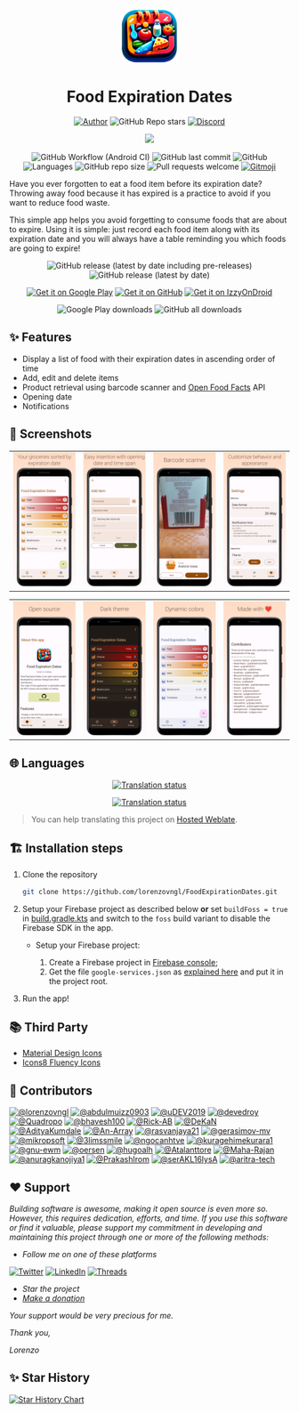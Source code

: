 <div align="center">

<img src="app/src/main/res/drawable/fed_icon.png" width="100px">

# Food Expiration Dates

[![Author](https://img.shields.io/badge/Author-lorenzovngl-white?style=flat-square)](https://github.com/lorenzovngl)
![GitHub Repo stars](https://img.shields.io/github/stars/lorenzovngl/FoodExpirationDates?style=flat-square&label=%E2%AD%90&&color=white)
[![Discord](https://img.shields.io/discord/1208027149299224606?style=flat-square&logo=discord&logoColor=white)](https://discord.gg/UVpzQqzg5c)

[![](https://img.shields.io/badge/Featured%20on-Open%20Sustainable%20Technology-009485?style=flat-square)](https://github.com/protontypes/open-sustainable-technology)

![GitHub Workflow (Android CI)](https://img.shields.io/github/actions/workflow/status/lorenzovngl/FoodExpirationDates/.github%2Fworkflows%2Fandroid.yml?style=flat-square&label=Build)
![GitHub last commit](https://img.shields.io/github/last-commit/lorenzovngl/FoodExpirationDates?label=Last%20commit&style=flat-square)
![GitHub](https://img.shields.io/github/license/lorenzovngl/FoodExpirationDates?style=flat-square&label=License)
![Languages](https://img.shields.io/badge/Languages-15-orange?style=flat-square)
![GitHub repo size](https://img.shields.io/github/repo-size/lorenzovngl/FoodExpirationDates?style=flat-square&label=Size)
![Pull requests welcome](https://img.shields.io/badge/Pull%20requests-Welcome-ff69b4?style=flat-square)
<a href="https://gitmoji.dev">
  <img
    src="https://img.shields.io/badge/gitmoji-%20😜%20😍-FFDD67.svg?style=flat-square"
    alt="Gitmoji"
  />
</a>

</div>

Have you ever forgotten to eat a food item before its expiration date? Throwing away food because it has expired is a practice to avoid if you want to reduce food waste.

This simple app helps you avoid forgetting to consume foods that are about to expire. Using it is simple: just record each food item along with its expiration date and you will always have a table reminding you which foods are going to expire!

<div align="center">

![GitHub release (latest by date including pre-releases)](https://img.shields.io/github/v/release/lorenzovngl/FoodExpirationDates?include_prereleases&label=Pre-release&style=flat-square)
![GitHub release (latest by date)](https://img.shields.io/github/v/release/lorenzovngl/FoodExpirationDates?style=flat-square&label=Release)

[<img alt="Get it on Google Play" src="https://play.google.com/intl/en_us/badges/images/generic/en_badge_web_generic.png" height="80"/>](https://play.google.com/store/apps/details?id=com.lorenzovainigli.foodexpirationdates)
[<img alt="Get it on GitHub" src="https://raw.githubusercontent.com/NeoApplications/Neo-Backup/main/badge_github.png" height="80"/>](https://github.com/lorenzovngl/FoodExpirationDates/releases)
[<img alt="Get it on IzzyOnDroid" src="https://gitlab.com/IzzyOnDroid/repo/-/raw/master/assets/IzzyOnDroid.png" height="80"/>](https://apt.izzysoft.de/fdroid/index/apk/com.lorenzovainigli.foodexpirationdates.foss/)


![Google Play downloads](https://img.shields.io/endpoint?style=flat-square&url=https%3A%2F%2Fraw.githubusercontent.com%2Florenzovngl%2FFoodExpirationDates%2Fmain%2Fshields%2Fdownloads-google-play.json)
![GitHub all downloads](https://img.shields.io/github/downloads/lorenzovngl/FoodExpirationDates/total?style=flat-square&label=Downloads&logo=github)

</div>

## ✨ Features

- Display a list of food with their expiration dates in ascending order of time
- Add, edit and delete items
- Product retrieval using barcode scanner and [Open Food Facts](https://world.openfoodfacts.org/) API
- Opening date
- Notifications

## 📱 Screenshots

<div align="center">

| | | | |
|-|-|-|-|
| <img width="150px" src="screenshots/screenshot_ScreenshotEnglish_screen1MainActivity.png"> | <img width="150px" src="screenshots/screenshot_ScreenshotEnglish_screen2InsertActivity.png"> | <img width="150px" src="screenshots/screenshot_ScreenshotEnglish_screenBarcodeScanner.png"> | <img width="150px" src="screenshots/screenshot_ScreenshotEnglish_screen3SettingsActivity.png"> | 

| | | | |
|-|-|-|-|
| <img width="150px" src="screenshots/screenshot_ScreenshotEnglish_screen4InfoActivity.png"> | <img width="150px" src="screenshots/screenshot_ScreenshotEnglish_screen5DarkMode.png"> | <img width="150px" src="screenshots/screenshot_ScreenshotEnglish_screen6DynamicColors.png"> | <img width="150px" src="screenshots/screenshot_ScreenshotEnglish_screenMadeWithHeart.png"> |

</div>

## 🌐 Languages

<div align="center">

[![Translation status](https://hosted.weblate.org/widget/food-expiration-dates/287x66-black.png)](https://hosted.weblate.org/engage/food-expiration-dates/)

[![Translation status](https://hosted.weblate.org/widget/food-expiration-dates/horizontal-auto.svg)](https://hosted.weblate.org/engage/food-expiration-dates/)

</div>

> You can help translating this project on [Hosted Weblate](https://hosted.weblate.org/engage/food-expiration-dates/).

## 🏗️ Installation steps

1. Clone the repository

    ```bash
    git clone https://github.com/lorenzovngl/FoodExpirationDates.git
    ```

2. Setup your Firebase project as described below **or** set `buildFoss = true` in [build.gradle.kts](https://github.com/lorenzovngl/FoodExpirationDates/blob/main/app/build.gradle.kts#L12) and switch to the `foss` build variant to disable the Firebase SDK in the app.

   - Setup your Firebase project:

      1. Create a Firebase project in [Firebase console](https://console.firebase.google.com/);
      2. Get the file `google-services.json` as [explained here](https://support.google.com/firebase/answer/7015592#zippy=%2Cin-this-article:~:text=Get%20config%20file%20for%20your%20Android%20app) and put it in the project root.


3. Run the app!

## 📚 Third Party

- [Material Design Icons](https://pictogrammers.com/library/mdi/)
- [Icons8 Fluency Icons](https://icons8.it/icons/fluency)

## 👥 Contributors

<a href="https://github.com/lorenzovngl"><img src="https://avatars.githubusercontent.com/lorenzovngl" alt="@lorenzovngl" height="32" width="32"></a>
<a href="https://github.com/abdulmuizz0903"><img src="https://avatars.githubusercontent.com/abdulmuizz0903" alt="@abdulmuizz0903" height="32" width="32"></a>
<a href="https://github.com/uDEV2019"><img src="https://avatars.githubusercontent.com/uDEV2019" alt="@uDEV2019" height="32" width="32"></a>
<a href="https://github.com/devedroy"><img src="https://avatars.githubusercontent.com/devedroy" alt="@devedroy" height="32" width="32"></a>
<a href="https://github.com/Quadropo"><img src="https://avatars.githubusercontent.com/Quadropo" alt="@Quadropo" height="32" width="32"></a>
<a href="https://github.com/bhavesh100"><img src="https://avatars.githubusercontent.com/bhavesh100" alt="@bhavesh100" height="32" width="32"></a>
<a href="https://github.com/Rick-AB"><img src="https://avatars.githubusercontent.com/Rick-AB" alt="@Rick-AB" height="32" width="32"></a>
<a href="https://github.com/DeKaN"><img src="https://avatars.githubusercontent.com/DeKaN" alt="@DeKaN" height="32" width="32"></a>
<a href="https://github.com/AdityaKumdale"><img src="https://avatars.githubusercontent.com/AdityaKumdale" alt="@AdityaKumdale" height="32" width="32"></a>
<a href="https://github.com/An-Array"><img src="https://avatars.githubusercontent.com/An-Array" alt="@An-Array" height="32" width="32"></a>
<a href="https://github.com/rasvanjaya21"><img src="https://avatars.githubusercontent.com/rasvanjaya21" alt="@rasvanjaya21" height="32" width="32"></a>
<a href="https://github.com/gerasimov-mv"><img src="https://avatars.githubusercontent.com/gerasimov-mv" alt="@gerasimov-mv" height="32" width="32"></a>
<a href="https://github.com/mikropsoft"><img src="https://avatars.githubusercontent.com/mikropsoft" alt="@mikropsoft" height="32" width="32"></a>
<a href="https://github.com/3limssmile"><img src="https://avatars.githubusercontent.com/3limssmile" alt="@3limssmile" height="32" width="32"></a>
<a href="https://github.com/ngocanhtve"><img src="https://avatars.githubusercontent.com/ngocanhtve" alt="@ngocanhtve" height="32" width="32"></a>
<a href="https://github.com/kuragehimekurara1"><img src="https://avatars.githubusercontent.com/kuragehimekurara1" alt="@kuragehimekurara1" height="32" width="32"></a><!--<a href="https://hosted.weblate.org/user/gallegonovato/"><img src="https://hosted.weblate.org/avatar/128/gallegonovato.png" alt="@gallegonovato" height="32" width="32"></a>-->
<a href="https://hosted.weblate.org/user/gnu-ewm/"><img src="https://hosted.weblate.org/avatar/128/gnu-ewm.png" alt="@gnu-ewm" height="32" width="32"></a>
<a href="https://github.com/oersen"><img src="https://avatars.githubusercontent.com/oersen" alt="@oersen" height="32" width="32"></a>
<a href="https://hosted.weblate.org/user/hugoalh/"><img src="https://hosted.weblate.org/avatar/128/hugoalh.png" alt="@hugoalh" height="32" width="32"></a>
<a href="https://github.com/Atalanttore"><img src="https://avatars.githubusercontent.com/Atalanttore" alt="@Atalanttore" height="32" width="32"></a>
<a href="https://github.com/Maha-Rajan"><img src="https://avatars.githubusercontent.com/Maha-Rajan" alt="@Maha-Rajan" height="32" width="32"></a>
<a href="https://github.com/anuragkanojiya1"><img src="https://avatars.githubusercontent.com/anuragkanojiya1" alt="@anuragkanojiya1" height="32" width="32"></a>
<a href="https://github.com/PrakashIrom"><img src="https://avatars.githubusercontent.com/PrakashIrom" alt="@PrakashIrom" height="32" width="32"></a>
<a href="https://github.com/serAKL16lysA"><img src="https://avatars.githubusercontent.com/serAKL16lysA" alt="@serAKL16lysA" height="32" width="32"></a>
<a href="https://github.com/aritra-tech"><img src="https://avatars.githubusercontent.com/aritra-tech" alt="@aritra-tech" height="32" width="32"></a>

## ❤️ Support

*Building software is awesome, making it open source is even more so. However, this requires dedication, efforts, and time. If you use this software or find it valuable, please support my commitment in developing and maintaining this project through one or more of the following methods:*

- *Follow me on one of these platforms*

[![Twitter](https://img.shields.io/badge/twitter/x-%23000000.svg?&style=for-the-badge&logo=x&logoColor=white)](https://twitter.com/lorenzovngl_dev)
[![LinkedIn](https://img.shields.io/badge/linkedin-%230077B5.svg?&style=for-the-badge&logo=linkedin&logoColor=white)](https://linkedin.com/in/lorenzovainigli)
[![Threads](https://img.shields.io/badge/threads-%23FFFFFF.svg?&style=for-the-badge&logo=threads&logoColor=black)](https://www.threads.net/@lorenzovngl)

- *Star the project*
- *[Make a donation](https://www.paypal.com/donate/?hosted_button_id=LX8P6X75XF65A)*

*Your support would be very precious for me.*

*Thank you,*

*Lorenzo*

## ✨ Star History

[![Star History Chart](https://api.star-history.com/svg?repos=lorenzovngl/FoodExpirationDates&type=Date)](https://star-history.com/#lorenzovngl/FoodExpirationDates&Date)